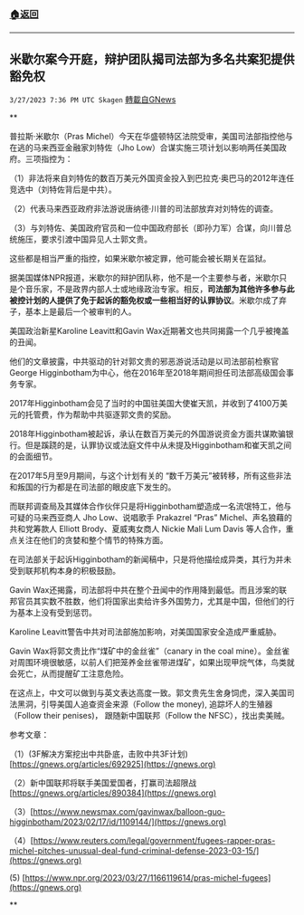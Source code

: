 ###  [:house:返回](README.md)
---


## 米歇尔案今开庭，辩护团队揭司法部为多名共案犯提供豁免权
`3/27/2023 7:36 PM UTC Skagen` [轉載自GNews](https://gnews.org/articles/1051195)

**

普拉斯·米歇尔（Pras Michel）今天在华盛顿特区法院受审，美国司法部指控他与在逃的马来西亚金融家刘特佐（Jho Low）合谋实施三项计划以影响两任美国政府。三项指控为：

  

（1）非法将来自刘特佐的数百万美元外国资金投入到巴拉克·奥巴马的2012年连任竞选中（刘特佐背后是中共）。

  

（2）代表马来西亚政府非法游说唐纳德·川普的司法部放弃对刘特佐的调查。

  

（3）与刘特佐、美国政府官员和一位中国政府部长（即孙力军）合谋，向川普总统施压，要求引渡中国异见人士郭文贵。

  

这些都是相当严重的指控，如果米歇尔被定罪，他可能会被长期关在监狱。

  

据美国媒体NPR报道，米歇尔的辩护团队称，他不是一个主要参与者，米歇尔只是个音乐家，不是政界内部人士或地缘政治专家。相反，**司法部为其他许多参与此被控计划的人提供了免于起诉的豁免权或一些相当好的认罪协议**。米歇尔成了弃子，基本上是最后一个被审判的人。

  

美国政治新星Karoline Leavitt和Gavin Wax近期著文也共同揭露一个几乎被掩盖的丑闻。

  

他们的文章披露，中共驱动的针对郭文贵的邪恶游说活动是以司法部前检察官George Higginbotham为中心，他在2016年至2018年期间担任司法部高级国会事务专家。

  

2017年Higginbotham会见了当时的中国驻美国大使崔天凯，并收到了4100万美元的托管费，作为帮助中共驱逐郭文贵的奖励。

  

2018年Higginbotham被起诉，承认在数百万美元的外国游说资金方面共谋欺骗银行。但是蹊跷的是，认罪协议或法庭文件中从未提及Higginbotham和崔天凯之间的会面细节。

  

在2017年5月至9月期间，与这个计划有关的 “数千万美元”被转移，所有这些非法和叛国的行为都是在司法部的眼皮底下发生的。

  

而联邦调查局及其媒体合作伙伴只是将Higginbotham塑造成一名流氓特工，他与可疑的马来西亚商人 Jho Low、说唱歌手 Prakazrel “Pras” Michel、声名狼藉的共和党筹款人 Elliott Brody、夏威夷女商人 Nickie Mali Lum Davis 等人合作，重点关注在他们的贪婪和整个情节的特殊方面。

  

在司法部关于起诉Higginbotham的新闻稿中，只是将他描绘成异类，其行为并未受到联邦机构本身的积极鼓励。

  

Gavin Wax还揭露，司法部将中共在整个丑闻中的作用降到最低。而且涉案的联邦官员其实数不胜数，他们将国家出卖给许多外国势力，尤其是中国，但他们的行为基本上没有受到惩罚。

  

Karoline Leavitt警告中共对司法部施加影响，对美国国家安全造成严重威胁。

  

Gavin Wax将郭文贵比作“煤矿中的金丝雀”（canary in the coal mine）。金丝雀对周围环境很敏感，以前人们把笼养金丝雀带进煤矿，如果出现甲烷气体，鸟类就会死亡，从而提醒矿工注意危险。

  

在这点上，中文可以做到与英文表达高度一致。郭文贵先生舍身饲虎，深入美国司法黑洞，引导美国人追查资金来源（Follow the money), 追踪坏人的生殖器（Follow their penises)， 跟随新中国联邦（Follow the NFSC），找出卖美贼。

参考文章：

（1）(3F解决方案挖出中共卧底，击败中共3F计划) [https://gnews.org/articles/692925](https://gnews.org)

  （2）新中国联邦将联手美国爱国者，打赢司法超限战 [https://gnews.org/articles/890384](https://gnews.org)

（3）[https://www.newsmax.com/gavinwax/balloon-guo-higginbotham/2023/02/17/id/1109144/](https://gnews.org)

（4）[https://www.reuters.com/legal/government/fugees-rapper-pras-michel-pitches-unusual-deal-fund-criminal-defense-2023-03-15/](https://gnews.org)
  
(5) [https://www.npr.org/2023/03/27/1166119614/pras-michel-fugees](https://gnews.org)

**
